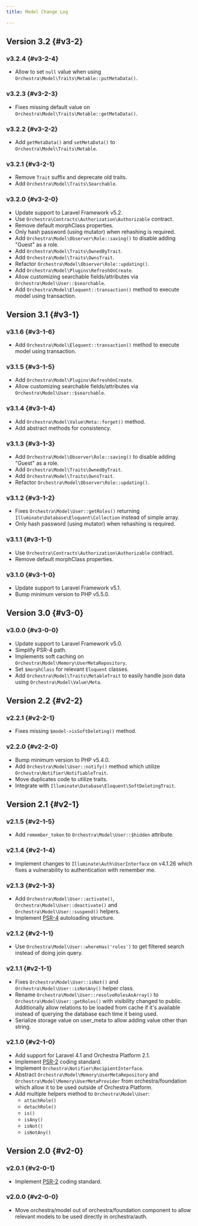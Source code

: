 ```yaml
---
title: Model Change Log

---
```


## Version 3.2 {#v3-2}

### v3.2.4 {#v3-2-4}

* Allow to set `null` value when using `Orchestra\Model\Traits\Metable::putMetaData()`.

### v3.2.3 {#v3-2-3}

* Fixes missing default value on `Orchestra\Model\Traits\Metable::getMetaData()`.

### v3.2.2 {#v3-2-2}

* Add `getMetaData()` and `setMetaData()` to `Orchestra\Model\Traits\Metable`.

### v3.2.1 {#v3-2-1}

* Remove `Trait` suffix and deprecate old traits.
* Add `Orchestra\Model\Traits\Searchable`.

### v3.2.0 {#v3-2-0}

* Update support to Laravel Framework v5.2.
* Use `Orchestra\Contracts\Authorization\Authorizable` contract.
* Remove default morphClass properties.
* Only hash password (using mutator) when rehashing is required.
* Add `Orchestra\Model\Observer\Role::saving()` to disable adding "Guest" as a role.
* Add `Orchestra\Model\Traits\OwnedByTrait`.
* Add `Orchestra\Model\Traits\OwnsTrait`.
* Refactor `Orchestra\Model\Observer\Role::updating()`.
* Add `Orchestra\Model\Plugins\RefreshOnCreate`.
* Allow customizing searchable fields/attributes via `Orchestra\Model\User::$searchable`.
* Add `Orchestra\Model\Eloquent::transaction()` method to execute model using transaction.

## Version 3.1 {#v3-1}

### v3.1.6 {#v3-1-6}

* Add `Orchestra\Model\Eloquent::transaction()` method to execute model using transaction.

### v3.1.5 {#v3-1-5}

* Add `Orchestra\Model\Plugins\RefreshOnCreate`.
* Allow customizing searchable fields/attributes via `Orchestra\Model\User::$searchable`.

### v3.1.4 {#v3-1-4}

* Add `Orchestra\Model\Value\Meta::forget()` method.
* Add abstract methods for consistency.

### v3.1.3 {#v3-1-3}

* Add `Orchestra\Model\Observer\Role::saving()` to disable adding "Guest" as a role.
* Add `Orchestra\Model\Traits\OwnedByTrait`.
* Add `Orchestra\Model\Traits\OwnsTrait`.
* Refactor `Orchestra\Model\Observer\Role::updating()`.

### v3.1.2 {#v3-1-2}

* Fixes `Orchestra\Model\User::getRoles()` returning `Illuminate\Database\Eloquent\Collection` instead of simple array.
* Only hash password (using mutator) when rehashing is required.

### v3.1.1 {#v3-1-1}

* Use `Orchestra\Contracts\Authorization\Authorizable` contract.
* Remove default morphClass properties.

### v3.1.0 {#v3-1-0}

* Update support to Laravel Framework v5.1.
* Bump minimum version to PHP v5.5.0.

## Version 3.0 {#v3-0}

### v3.0.0 {#v3-0-0}

* Update support to Laravel Framework v5.0.
* Simplify PSR-4 path.
* Implements soft caching on `Orchestra\Model\Memory\UserMetaRepository`.
* Set `$morphClass` for relevant `Eloquent` classes.
* Add `Orchestra\Model\Traits\MetableTrait` to easily handle json data using `Orchestra\Model\Value\Meta`.

## Version 2.2 {#v2-2}

### v2.2.1 {#v2-2-1}

* Fixes missing `$model->isSoftDeleting()` method.

### v2.2.0 {#v2-2-0}

* Bump minimum version to PHP v5.4.0.
* Add `Orchestra\Model\User::notify()` method which utilize `Orchestra\Notifier\NotifiableTrait`.
* Move duplicates code to utilize traits.
* Integrate with `Illuminate\Database\Eloquent\SoftDeletingTrait`.

## Version 2.1 {#v2-1}

### v2.1.5 {#v2-1-5}

* Add `remember_token` to `Orchestra\Model\User::$hidden` attribute.

### v2.1.4 {#v2-1-4}

* Implement changes to `Illuminate\Auth\UserInterface` on v4.1.26 which fixes a vulnerability to authentication with remember me.

### v2.1.3 {#v2-1-3}

* Add `Orchestra\Model\User::activate()`, `Orchestra\Model\User::deactivate()` and `Orchestra\Model\User::suspend()` helpers.
* Implement [PSR-4](https://github.com/php-fig/fig-standards/blob/master/proposed/psr-4-autoloader/psr-4-autoloader.md) autoloading structure.

### v2.1.2 {#v2-1-1}

* Use `Orchestra\Model\User::whereHas('roles')` to get filtered search instead of doing join query.

### v2.1.1 {#v2-1-1}

* Fixes `Orchestra\Model\User::isNot()` and `Orchestra\Model\User::isNotAny()` helper class.
* Rename `Orchestra\Model\User::resolveRolesAsArray()` to `Orchestra\Model\User::getRoles()` with visibility changed to public. Additionally allow relations to be loaded from cache if it's available instead of querying the database each time it being used.
* Serialize storage value on user_meta to allow adding value other than string.

### v2.1.0 {#v2-1-0}

* Add support for Laravel 4.1 and Orchestra Platform 2.1.
* Implement [PSR-2](https://github.com/php-fig/fig-standards/blob/master/accepted/PSR-2-coding-style-guide.md) coding standard.
* Implement `Orchestra\Notifier\RecipientInterface`.
* Abstract `Orchestra\Model\Memory\UserMetaRepository` and `Orchestra\Model\Memory\UserMetaProvider` from orchestra/foundation which allow it to be used outside of Orchestra Platform.
* Add multiple helpers method to `Orchestra\Model\User`:
  - `attachRole()`
  - `detachRole()`
  - `is()`
  - `isAny()`
  - `isNot()`
  - `isNotAny()`

## Version 2.0 {#v2-0}

### v2.0.1 {#v2-0-1}

* Implement [PSR-2](https://github.com/php-fig/fig-standards/blob/master/accepted/PSR-2-coding-style-guide.md) coding standard.

### v2.0.0 {#v2-0-0}

* Move orchestra/model out of orchestra/foundation component to allow relevant models to be used directly in orchestra/auth.

